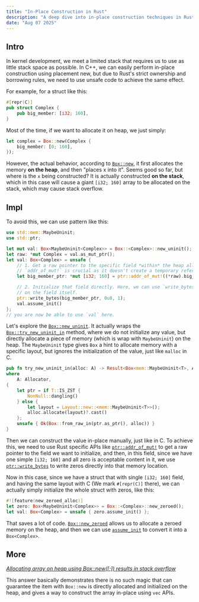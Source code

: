 ```yaml
---
title: "In-Place Construction in Rust"
description: "A deep dive into in-place construction techniques in Rust"
date: "Aug 07 2025"
---
```

## Intro

In kernel development, we meet a limited stack that requires us to use as little stack space as possible. In C++, we can easily perform in-place construction using placement new, but due to Rust's strict ownership and borrowing rules, we need to use unsafe code to achieve the same effect.

For example, for a struct like this:

```rust
#[repr(C)]
pub struct Complex {
    pub big_member: [i32; 160],
}
```

Most of the time, if we want to allocate it on heap, we just simply:

```rust
let complex = Box::new(Complex {
    big_member: [0; 160],
});
```

However, the actual behavior, according to [`Box::new`](https://doc.rust-lang.org/std/boxed/struct.Box.html#method.new), it first allocates the memory **on the heap**, and then "places x into it". Seems good so far, but where is the `x` being constructed? It is actually constructed **on the stack**, which in this case will cause a giant `[i32; 160]` array to be allocated on the stack, which may cause stack overflow.

## Impl

To avoid this, we can use pattern like this:

```rust
use std::mem::MaybeUninit;
use std::ptr;

let mut val: Box<MaybeUninit<Complex>> = Box::<Complex>::new_uninit();
let raw: *mut Complex = val.as_mut_ptr();
let val: Box<Complex> = unsafe {
    // 1. Get a raw pointer to the specific field *within* the heap allocation.
    // `addr_of_mut!` is crucial as it doesn't create a temporary reference.
    let big_member_ptr: *mut [i32; 160] = ptr::addr_of_mut!((*raw).big_member);

    // 2. Initialize that field directly. Here, we can use `write_bytes`
    // on the field itself.
    ptr::write_bytes(big_member_ptr, 0u8, 1);
    val.assume_init()
};
// you are now be able to use `val` here.
```

Let's explore the [`Box::new_uninit`](https://doc.rust-lang.org/std/boxed/struct.Box.html#method.new_uninit). It actually wraps the [`Box::try_new_uninit_in`](https://doc.rust-lang.org/std/boxed/struct.Box.html#method.try_new_uninit_in) method, where we do not initialize any value, but directly allocate a piece of memory (which is wrap with `MaybeUninit`) on the heap. The `MaybeUninit` type gives `Box` a hint to allocate memory with a specific layout, but ignores the initialization of the value, just like `malloc` in C.

```rust
pub fn try_new_uninit_in(alloc: A) -> Result<Box<mem::MaybeUninit<T>, A>, AllocError>
where
    A: Allocator,
{
    let ptr = if T::IS_ZST {
        NonNull::dangling()
    } else {
        let layout = Layout::new::<mem::MaybeUninit<T>>();
        alloc.allocate(layout)?.cast()
    };
    unsafe { Ok(Box::from_raw_in(ptr.as_ptr(), alloc)) }
}
```

Then we can construct the value in-place manually, just like in C. To achieve this, we need to use Rust specific APIs like [`ptr::addr_of_mut!`](https://doc.rust-lang.org/std/ptr/macro.addr_of_mut.html) to get a raw pointer to the field we want to initialize, and then, in this field, since we have one simple `[i32; 160]` and all zero is acceptable content in it, we use [`ptr::write_bytes`](https://doc.rust-lang.org/std/ptr/fn.write_bytes.html) to write zeros directly into that memory location.

Now in this case, since we have a struct that with single `[i32; 160]` field, and having the same layout with C (We mark `#[repr(C)]` there), we can actually simply initialize the whole struct with zeros, like this:

```rust
#![feature(new_zeroed_alloc)]
let zero: Box<MaybeUninit<Complex>> = Box::<Complex>::new_zeroed();
let val: Box<Complex> = unsafe { zero.assume_init() };
```

That saves a lot of code. [`Box::new_zeroed`](https://doc.rust-lang.org/std/boxed/struct.Box.html#method.new_zeroed) allows us to allocate a zeroed memory on the heap, and then we can use [`assume_init`](https://doc.rust-lang.org/std/mem/union.MaybeUninit.html#method.assume_init) to convert it into a `Box<Complex>`.

## More

*[Allocating array on heap using Box::new([;]) results in stack overflow](https://users.rust-lang.org/t/allocating-array-on-heap-using-box-new-results-in-stack-overflow/129264/6)*

This answer basically demonstrates there is no such magic that can guarantee the item with `Box::new` is directly allocated and initialized on the heap, and gives a way to construct the array in-place using `vec` APIs.

